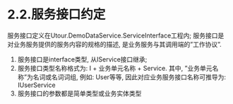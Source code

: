 # 2.2.服务接口约定
服务接口定义在Utour.DemoDataService.ServiceInterface工程内; 服务接口是对业务服务提供的服务内容的规格的描述, 是业务服务与其调用端的”工作协议”.
1. 服务接口是interface类型, 从IService接口继承;
2. 服务接口类型名称格式为: I + 业务单元名称 + Service. 其中, ”业务单元名  称”为名词或名词词组, 例如: User等等, 因此对应业务服务接口名称可推导为: IUserService
3. 服务接口的参数都是简单类型或业务实体类型

